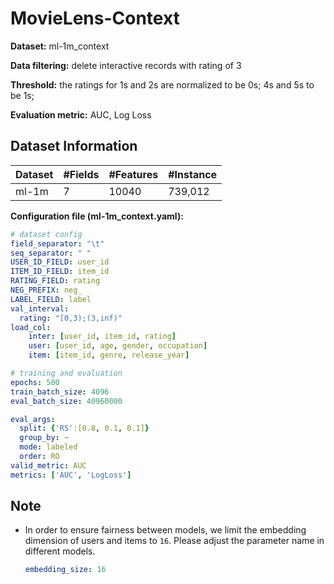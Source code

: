 # MovieLens-Context

**Dataset:** ml-1m_context

**Data filtering:** delete interactive records with rating of 3

**Threshold:** the ratings for 1s and 2s are normalized to be 0s; 4s and 5s to be 1s;

**Evaluation metric:** AUC, Log Loss

## Dataset Information

| Dataset | #Fields | #Features | #Instance | 
| ------- | ------ | ------ | ------------- | 
| ml-1m   | 7  | 10040  | 739,012       | 

**Configuration file (ml-1m_context.yaml):**

```yaml
# dataset config
field_separator: "\t"
seq_separator: " "
USER_ID_FIELD: user_id
ITEM_ID_FIELD: item_id
RATING_FIELD: rating
NEG_PREFIX: neg_
LABEL_FIELD: label
val_interval:
  rating: "[0,3);(3,inf)"
load_col:
    inter: [user_id, item_id, rating]
    user: [user_id, age, gender, occupation]
    item: [item_id, genre, release_year]

# training and evaluation
epochs: 500
train_batch_size: 4096
eval_batch_size: 40960000

eval_args:
  split: {'RS':[0.8, 0.1, 0.1]}
  group_by: ~
  mode: labeled
  order: RO
valid_metric: AUC
metrics: ['AUC', 'LogLoss']
```

## Note

- In order to ensure fairness between models, we limit the embedding dimension of users and items to `16`. Please adjust the parameter name in different models.

  ```yaml
  embedding_size: 16
  ```